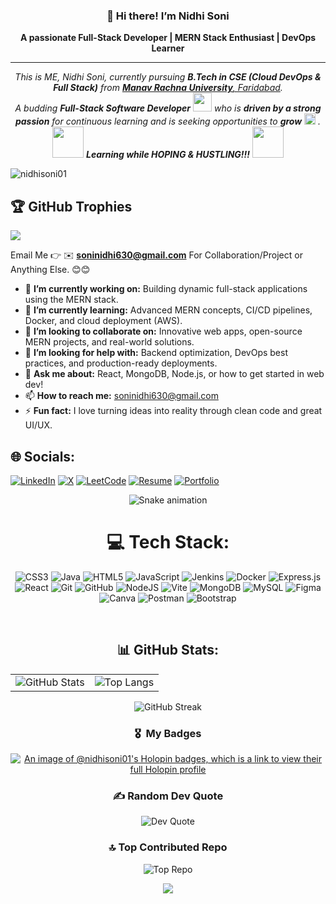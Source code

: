 <h3 align="center">👋 Hi there! I’m Nidhi Soni</h3>

<p align="center"><strong>A passionate Full-Stack Developer | MERN Stack Enthusiast | DevOps Learner</strong></p>

<hr />
<p align="center">
  <em>
    This is ME, Nidhi Soni, currently pursuing <b>B.Tech in CSE (Cloud DevOps & Full Stack)</b> from 
    <a href="https://manavrachna.edu.in/"><b>Manav Rachna University</b>, Faridabad</a>. <br>
    A budding <b>Full-Stack Software Developer</b> 
    <img src="https://github.com/TheDudeThatCode/TheDudeThatCode/blob/master/Assets/Developer.gif" width="30px"> 
    who is <b>driven by a strong passion</b> for continuous learning 
    and is seeking opportunities to <b>grow</b> 
    <img src="https://github.com/TheDudeThatCode/TheDudeThatCode/blob/master/Assets/Rocket.gif" width="18px"> 
    .
  </em> 
  <br>
  <img src="https://media.giphy.com/media/VgCDAzcKvsR6OM0uWg/giphy.gif" width="50" /> 
  <b><i>Learning while HOPING & HUSTLING!!!</i></b> 
  <img src="https://media.giphy.com/media/7j2hfyeVcDtf2/giphy.gif" width="50" />
</p>






<p align="left"> <img src="https://komarev.com/ghpvc/?username=nidhisoni01&label=Profile%20views&color=0e75b6&style=flat" alt="nidhisoni01" /> </p>


## 🏆 GitHub Trophies
![](https://github-profile-trophy.vercel.app/?username=nidhisoni01&theme=onedark&no-frame=false&no-bg=false&margin-w=4)


Email Me 👉 ✉️ **soninidhi630@gmail.com** For Collaboration/Project or Anything Else. 😊😊

- 🔭 **I’m currently working on:** Building dynamic full-stack applications using the MERN stack.
- 🌱 **I’m currently learning:** Advanced MERN concepts, CI/CD pipelines, Docker, and cloud deployment (AWS).
- 👯 **I’m looking to collaborate on:** Innovative web apps, open-source MERN projects, and real-world solutions.
- 🤔 **I’m looking for help with:** Backend optimization, DevOps best practices, and production-ready deployments.
- 💬 **Ask me about:** React, MongoDB, Node.js, or how to get started in web dev!
- 📫 **How to reach me:** soninidhi630@gmail.com
- ⚡ **Fun fact:** I love turning ideas into reality through clean code and great UI/UX.

## 🌐 Socials:
[![LinkedIn](https://img.shields.io/badge/LinkedIn-%230077B5.svg?logo=linkedin&logoColor=white)](https://linkedin.com/in/nidhi-soni)
[![X](https://img.shields.io/badge/X-black.svg?logo=X&logoColor=white)](https://x.com/NidhiSoni01234)
[![LeetCode](https://img.shields.io/badge/LeetCode-orange.svg?logo=leetcode&logoColor=white)](https://leetcode.com/u/soninidhi1/)
[![Resume](https://img.shields.io/badge/Resume-PDF-blue.svg?logo=adobeacrobatreader&logoColor=white)](https://drive.google.com/file/d/1EIVunfegUxkkoWH37dKJuZ0WQeOqK8zO/view?usp=sharing)
[![Portfolio](https://img.shields.io/badge/Portfolio-%2300C896.svg?logo=vercel&logoColor=white)](https://nidhisoni.netlify.app)


<!-- Snake Game Repo View -->

<div align="center">
  <img src="https://profile-readme-generator.com/assets/snake.svg" alt="Snake animation" />
</div>

<div align="center">

# 💻 Tech Stack:

![CSS3](https://img.shields.io/badge/css3-%231572B6.svg?style=for-the-badge&logo=css3&logoColor=white)
![Java](https://img.shields.io/badge/java-%23ED8B00.svg?style=for-the-badge&logo=openjdk&logoColor=white)
![HTML5](https://img.shields.io/badge/html5-%23E34F26.svg?style=for-the-badge&logo=html5&logoColor=white)
![JavaScript](https://img.shields.io/badge/javascript-%23323330.svg?style=for-the-badge&logo=javascript&logoColor=%23F7DF1E)
![Jenkins](https://img.shields.io/badge/jenkins-%232C5263.svg?style=for-the-badge&logo=jenkins&logoColor=white)
![Docker](https://img.shields.io/badge/docker-%230db7ed.svg?style=for-the-badge&logo=docker&logoColor=white)
![Express.js](https://img.shields.io/badge/express.js-%23404d59.svg?style=for-the-badge&logo=express&logoColor=%2361DAFB)
![React](https://img.shields.io/badge/react-%2320232a.svg?style=for-the-badge&logo=react&logoColor=%2361DAFB)
![Git](https://img.shields.io/badge/git-%23F05033.svg?style=for-the-badge&logo=git&logoColor=white)
![GitHub](https://img.shields.io/badge/github-%23121011.svg?style=for-the-badge&logo=github&logoColor=white)
![NodeJS](https://img.shields.io/badge/node.js-6DA55F?style=for-the-badge&logo=node.js&logoColor=white)
![Vite](https://img.shields.io/badge/vite-%23646CFF.svg?style=for-the-badge&logo=vite&logoColor=white)
![MongoDB](https://img.shields.io/badge/MongoDB-%234ea94b.svg?style=for-the-badge&logo=mongodb&logoColor=white)
![MySQL](https://img.shields.io/badge/mysql-4479A1.svg?style=for-the-badge&logo=mysql&logoColor=white)
![Figma](https://img.shields.io/badge/figma-%23F24E1E.svg?style=for-the-badge&logo=figma&logoColor=white)
![Canva](https://img.shields.io/badge/Canva-%2300C4CC.svg?style=for-the-badge&logo=Canva&logoColor=white)
![Postman](https://img.shields.io/badge/Postman-FF6C37?style=for-the-badge&logo=postman&logoColor=white)
![Bootstrap](https://img.shields.io/badge/bootstrap-%238511FA.svg?style=for-the-badge&logo=bootstrap&logoColor=white)

<br/>

<h2>📊 GitHub Stats:</h2>

<table>
  <tr>
    <td>
      <img src="https://github-readme-stats.vercel.app/api?username=nidhisoni01&theme=rose_pine&hide_border=false&include_all_commits=true&count_private=false" alt="GitHub Stats"/>
    </td>
    <td>
      <img src="https://github-readme-stats.vercel.app/api/top-langs/?username=nidhisoni01&theme=rose_pine&hide_border=false&include_all_commits=true&count_private=false&layout=compact" alt="Top Langs"/>
    </td>
  </tr>
</table>

<p align="center">
  <img src="https://nirzak-streak-stats.vercel.app/?user=nidhisoni01&theme=rose_pine&hide_border=false" alt="GitHub Streak"/>
</p>


### 🎖 &nbsp;My Badges 


[![An image of @nidhisoni01's Holopin badges, which is a link to view their full Holopin profile](https://holopin.me/nidhisoni01)](https://holopin.io/@nidhisoni01)



### ✍️ Random Dev Quote
<img src="https://quotes-github-readme.vercel.app/api?type=horizontal&theme=gruvbox" alt="Dev Quote"/>

<br/>

### 🔝 Top Contributed Repo
<img src="https://github-contributor-stats.vercel.app/api?username=nidhisoni01&limit=5&theme=date_night&combine_all_yearly_contributions=true" alt="Top Repo"/>

<br/>

[![](https://visitcount.itsvg.in/api?id=nidhisoni01&icon=2&color=5)](https://visitcount.itsvg.in)

</div>


<!-- Proudly created with GPRM ( https://gprm.itsvg.in ) -->
